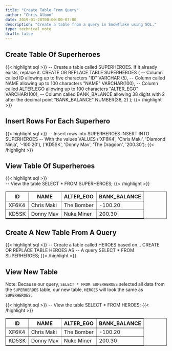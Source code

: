 ```yaml
---
title: "Create Table From Query"
author: "Chris Albon"
date: 2019-01-28T00:00:00-07:00
description: "Create a table from a query in Snowflake using SQL."
type: technical_note
draft: false
---
```


## Create Table Of Superheroes

{{< highlight sql >}}
-- Create a table called SUPERHEROES. If it already exists, replace it.
CREATE OR REPLACE TABLE SUPERHEROES (
  -- Column called ID allowing up to five characters
  "ID" VARCHAR (5), 
  -- Column called NAME allowing up to 100 characters
  "NAME" VARCHAR(100),
  -- Column called ALTER_EGO allowing up to 100 characters
  "ALTER_EGO" VARCHAR(100),
  -- Column called BANK_BALANCE allowing 38 digits with 2 after the decimal point
  "BANK_BALANCE" NUMBER(38, 2)
);
{{< /highlight >}}

## Insert Rows For Each Superhero
{{< highlight sql >}}
-- Insert rows into SUPERHEROES
INSERT INTO SUPERHEROES 
    -- With the values
    VALUES
    ('XF6K4', 'Chris Maki', 'Diamond Ninja', '-100.20'),
    ('KD5SK', 'Donny Mav', 'The Dragoon', '200.30');
{{< /highlight >}}

## View Table Of Superheroes
{{< highlight sql >}}   
-- View the table
SELECT * FROM SUPERHEROES;
{{< /highlight >}}
<table border=1>
    <thead>
        <tr>
            <th>ID</th>
            <th>NAME</th>
            <th>ALTER_EGO</th>
            <th>BANK_BALANCE</th>
        </tr>
    </thead>
    <tbody>
        <tr>
            <td>XF6K4</td>
            <td>Chris Maki</td>
            <td>The Bomber</td>
            <td>-100.20</td>
        </tr>
        <tr>
            <td>KD5SK</td>
            <td>Donny Mav</td>
            <td>Nuke Miner</td>
            <td>200.30</td>
        </tr>
    </tbody>
</table>

## Create A New Table From A Query
{{< highlight sql >}}
-- Create a table called HEROES based on...
CREATE OR REPLACE TABLE HEROES AS 
-- A query
SELECT * FROM SUPERHEROES;
{{< /highlight >}}

## View New Table

Note: Because our query, `SELECT * FROM SUPERHEROES` selected all data from the `SUPERHEROES` table, our new table, `HEROES` will look the same as `SUPERHEROES`.

{{< highlight sql >}}
-- View the table
SELECT * FROM HEROES;
{{< /highlight >}}
<table border=1>
    <thead>
        <tr>
            <th>ID</th>
            <th>NAME</th>
            <th>ALTER_EGO</th>
            <th>BANK_BALANCE</th>
        </tr>
    </thead>
    <tbody>
        <tr>
            <td>XF6K4</td>
            <td>Chris Maki</td>
            <td>The Bomber</td>
            <td>-100.20</td>
        </tr>
        <tr>
            <td>KD5SK</td>
            <td>Donny Mav</td>
            <td>Nuke Miner</td>
            <td>200.30</td>
        </tr>
    </tbody>
</table>
